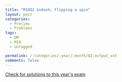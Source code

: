 ```yaml
---
title: "M18Q2 &ndash; Flipping a spin"
layout: post
categories:
  - Prelims
  - Problems
tags:
  - QM
  - M18
  - untagged

permalink: /:categories/:year/:month/Q2:output_ext
comments: false
---
```

<object data="2018M2Q.pdf" type="application/pdf" width="100%" height="500"></object>
<div class="message"><a href='https://princetonprelim.com/prelim/41/'>Check for solutions to this year's exam</a></div>